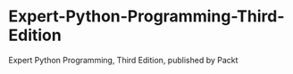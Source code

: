 # Expert-Python-Programming-Third-Edition
Expert Python Programming, Third Edition, published by Packt
